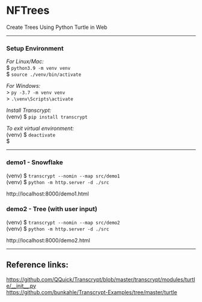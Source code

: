 # NFTrees
Create Trees Using Python Turtle in Web

---

### Setup Environment
_For Linux/Mac:_  
$ `python3.9 -m venv venv`  
$ `source ./venv/bin/activate`

_For Windows:_  
\> `py -3.7 -m venv venv`  
\> `.\venv\Scripts\activate`

_Install Transcrypt:_  
(venv) $ `pip install transcrypt`

_To exit virtual environment:_  
(venv) $ `deactivate`  
$

---

### demo1 - Snowflake
(venv) $ `transcrypt --nomin --map src/demo1`  
(venv) $ `python -m http.server -d ./src`

http://localhost:8000/demo1.html


### demo2 - Tree (with user input)
(venv) $ `transcrypt --nomin --map src/demo2`  
(venv) $ `python -m http.server -d ./src`

http://localhost:8000/demo2.html

---

## Reference links:
https://github.com/QQuick/Transcrypt/blob/master/transcrypt/modules/turtle/__init__.py  
https://github.com/bunkahle/Transcrypt-Examples/tree/master/turtle  
